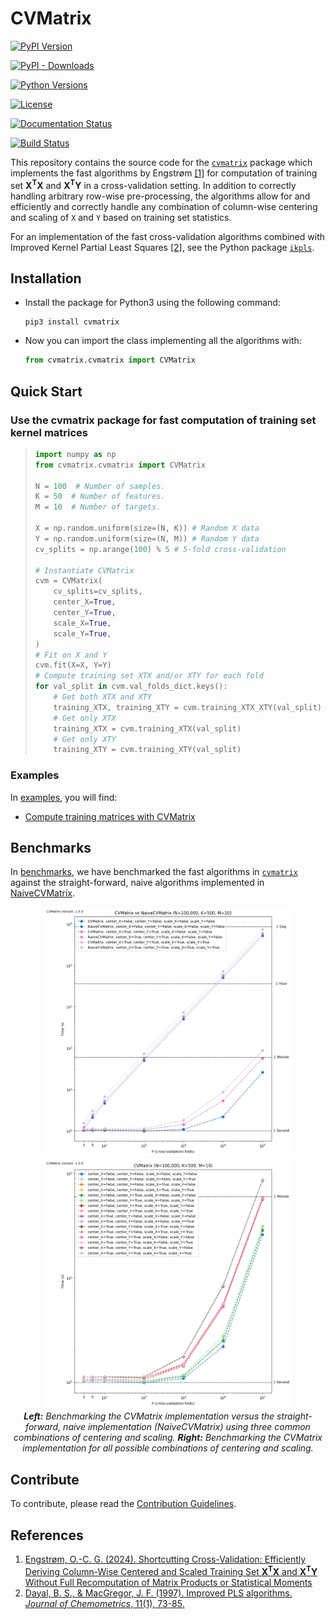 # CVMatrix

[![PyPI Version](https://img.shields.io/pypi/v/cvmatrix.svg)](https://pypi.python.org/pypi/cvmatrix/)

[![PyPI - Downloads](https://img.shields.io/pypi/dm/cvmatrix)](https://pypi.python.org/pypi/cvmatrix/)

[![Python Versions](https://img.shields.io/pypi/pyversions/cvmatrix.svg)](https://pypi.python.org/pypi/cvmatrix/)

[![License](https://img.shields.io/pypi/l/cvmatrix.svg)](https://pypi.python.org/pypi/cvmatrix/)

[![Documentation Status](https://readthedocs.org/projects/cvmatrix/badge/?version=latest)](https://cvmatrix.readthedocs.io/en/latest/?badge=latest)

[![Build Status](https://github.com/Sm00thix/CVMatrix/actions/workflows/workflow.yml/badge.svg)](https://github.com/Sm00thix/CVMatrix/actions/workflows/workflow.yml)

This repository contains the source code for the [`cvmatrix`](https://pypi.org/project/cvmatrix/) package which implements the fast algorithms by Engstrøm [[1]](#references) for computation of training set $\mathbf{X}^{\mathbf{T}}\mathbf{X}$ and $\mathbf{X}^{\mathbf{T}}\mathbf{Y}$ in a cross-validation setting. In addition to correctly handling arbitrary row-wise pre-processing, the algorithms allow for and efficiently and correctly handle any combination of column-wise centering and scaling of `X` and `Y` based on training set statistics.

For an implementation of the fast cross-validation algorithms combined with Improved Kernel Partial Least Squares [[2]](#references), see the Python package [`ikpls`](https://pypi.org/project/ikpls/).

## Installation

- Install the package for Python3 using the following command:
    ```shell
    pip3 install cvmatrix
    ```

- Now you can import the class implementing all the algorithms with:
    ```python
    from cvmatrix.cvmatrix import CVMatrix
    ```

## Quick Start

### Use the cvmatrix package for fast computation of training set kernel matrices

> ```python
> import numpy as np
> from cvmatrix.cvmatrix import CVMatrix
>
> N = 100  # Number of samples.
> K = 50  # Number of features.
> M = 10  # Number of targets.
>
> X = np.random.uniform(size=(N, K)) # Random X data
> Y = np.random.uniform(size=(N, M)) # Random Y data
> cv_splits = np.arange(100) % 5 # 5-fold cross-validation
>
> # Instantiate CVMatrix
> cvm = CVMatrix(
>     cv_splits=cv_splits,
>     center_X=True,
>     center_Y=True,
>     scale_X=True,
>     scale_Y=True,
> )
> # Fit on X and Y
> cvm.fit(X=X, Y=Y)
> # Compute training set XTX and/or XTY for each fold
> for val_split in cvm.val_folds_dict.keys():
>     # Get both XTX and XTY
>     training_XTX, training_XTY = cvm.training_XTX_XTY(val_split)
>     # Get only XTX
>     training_XTX = cvm.training_XTX(val_split)
>     # Get only XTY
>     training_XTY = cvm.training_XTY(val_split)

### Examples
In [examples](https://github.com/Sm00thix/CVMatrix/tree/main/examples), you will find:

- [Compute training matrices with CVMatrix](https://github.com/Sm00thix/CVMatrix/tree/main/examples/training_matrices.py)

## Benchmarks

In [benchmarks](https://github.com/Sm00thix/CVMatrix/tree/main/benchmarks), we have benchmarked the fast algorithms in [`cvmatrix`](https://pypi.org/project/cvmatrix/) against the straight-forward, naive algorithms implemented in [NaiveCVMatrix](https://github.com/Sm00thix/CVMatrix/tree/main/tests/naive_cvmatrix.py).

<p align=center>
   <img src="./benchmarks/benchmark_cvmatrix_vs_naive.png" width="400" height="400" /> <img src="./benchmarks/benchmark_cvmatrix.png" width="400" height="400"/>
   <br>
   <em> <strong>Left:</strong> Benchmarking the CVMatrix implementation versus the straight-forward, naive implementation (NaiveCVMatrix) using three common combinations of centering and scaling. <strong>Right:</strong> Benchmarking the CVMatrix implementation for all possible combinations of centering and scaling. </em>
</p>

## Contribute

To contribute, please read the [Contribution
Guidelines](https://github.com/Sm00thix/CVMatrix/blob/main/CONTRIBUTING.md).

## References

1. [Engstrøm, O.-C. G. (2024). Shortcutting Cross-Validation: Efficiently Deriving Column-Wise Centered and Scaled Training Set $\mathbf{X}^\mathbf{T}\mathbf{X}$ and $\mathbf{X}^\mathbf{T}\mathbf{Y}$ Without Full Recomputation of Matrix Products or Statistical Moments](https://arxiv.org/abs/2401.13185)
2. [Dayal, B. S., & MacGregor, J. F. (1997). Improved PLS algorithms. *Journal of Chemometrics*, 11(1), 73-85.](https://doi.org/10.1002/(SICI)1099-128X(199701)11:1%3C73::AID-CEM435%3E3.0.CO;2-%23?)